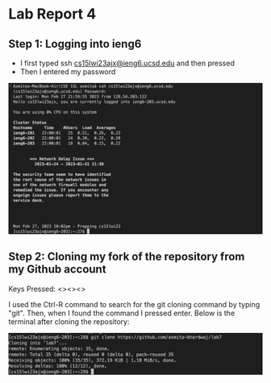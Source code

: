 # Lab Report 4

## Step 1: Logging into ieng6

- I first typed ssh cs15lwi23ajx@ieng6.ucsd.edu and then pressed <enter>
- Then I entered my password

![Image](loggingin.jpg) 
  
## Step 2: Cloning my fork of the repository from my Github account
  
Keys Pressed: <<Ctrl-R>><<git>><<enter>>
  
I used the Ctrl-R command to search for the git cloning command by typing "git". Then, when I found the command I pressed enter. Below is the terminal after cloning the repository:
  
![Image](cloning.jpg)
